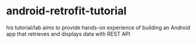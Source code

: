 # android-retrofit-tutorial
his tutorial/lab aims to provide hands-on experience of building an Android app that retrieves and displays data with REST API
